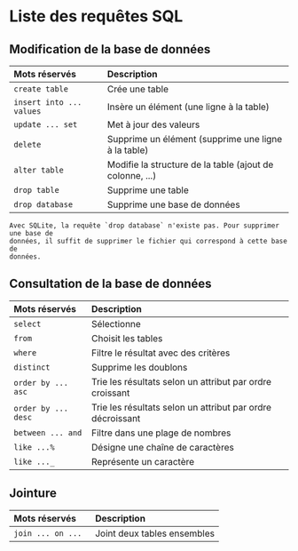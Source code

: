 <!-- Copyright 2024 Caroline Blank <caro@c-space.org> -->
<!-- SPDX-License-Identifier: CC-BY-NC-SA-4.0 -->

# Liste des requêtes SQL

## Modification de la base de données

| Mots réservés | Description |
| :------------ | :---------- |
| `create table` | Crée une table |
| `insert into ... values` | Insère un élément (une ligne à la table) |
| `update ... set` | Met à jour des valeurs |
| `delete` | Supprime un élément (supprime une ligne à la table) |
| `alter table` | Modifie la structure de la table (ajout de colonne, ...) |
| `drop table` | Supprime une table |
| `drop database` | Supprime une base de données |

```{attention}
Avec SQLite, la requête `drop database` n'existe pas. Pour supprimer une base de
données, il suffit de supprimer le fichier qui correspond à cette base de
données.
```

## Consultation de la base de données

| Mots réservés | Description |
| :------------ | :---------- |
| `select` | Sélectionne |
| `from` | Choisit les tables |
| `where` | Filtre le résultat avec des critères |
| `distinct` | Supprime les doublons |
| `order by ... asc` | Trie les résultats selon un attribut par ordre croissant |
| `order by ... desc` | Trie les résultats selon un attribut par ordre décroissant |
| `between ... and` | Filtre dans une plage de nombres |
| `like ...%` | Désigne une chaîne de caractères |
| `like ..._` | Représente un caractère |


## Jointure

| Mots réservés | Description |
| :------------ | :---------- |
| `join ... on ... ` | Joint deux tables ensembles |


